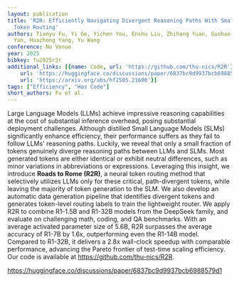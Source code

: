 ```yaml
---
layout: publication
title: 'R2R: Efficiently Navigating Divergent Reasoning Paths With Small-large Model
  Token Routing'
authors: Tianyu Fu, Yi Ge, Yichen You, Enshu Liu, Zhihang Yuan, Guohao Dai, Shengen
  Yan, Huazhong Yang, Yu Wang
conference: No Venue
year: 2025
bibkey: fu2025r2r
additional_links: [{name: Code, url: 'https://github.com/thu-nics/R2R'}, {name: Code,
    url: 'https://huggingface.co/discussions/paper/6837bc9d9937bcb6988579d1'}, {name: Paper,
    url: 'https://arxiv.org/abs/hf2505.21600'}]
tags: ["Efficiency", "Has Code"]
short_authors: Fu et al.
---
```

Large Language Models (LLMs) achieve impressive reasoning capabilities at the cost of substantial inference overhead, posing substantial deployment challenges. Although distilled Small Language Models (SLMs) significantly enhance efficiency, their performance suffers as they fail to follow LLMs' reasoning paths. Luckily, we reveal that only a small fraction of tokens genuinely diverge reasoning paths between LLMs and SLMs. Most generated tokens are either identical or exhibit neutral differences, such as minor variations in abbreviations or expressions. Leveraging this insight, we introduce **Roads to Rome (R2R)**, a neural token routing method that selectively utilizes LLMs only for these critical, path-divergent tokens, while leaving the majority of token generation to the SLM. We also develop an automatic data generation pipeline that identifies divergent tokens and generates token-level routing labels to train the lightweight router. We apply R2R to combine R1-1.5B and R1-32B models from the DeepSeek family, and evaluate on challenging math, coding, and QA benchmarks. With an average activated parameter size of 5.6B, R2R surpasses the average accuracy of R1-7B by 1.6x, outperforming even the R1-14B model. Compared to R1-32B, it delivers a 2.8x wall-clock speedup with comparable performance, advancing the Pareto frontier of test-time scaling efficiency. Our code is available at https://github.com/thu-nics/R2R.

https://huggingface.co/discussions/paper/6837bc9d9937bcb6988579d1